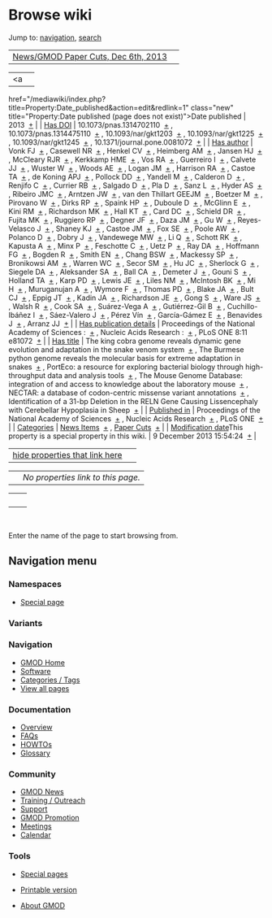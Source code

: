 



<span id="top"></span>




# <span dir="auto">Browse wiki</span>



Jump to: [navigation](#mw-navigation), [search](#p-search)


|  |  |
|----|----|
| [News/GMOD Paper Cuts, Dec 6th, 2013](/wiki/News/GMOD_Paper_Cuts,_Dec_6th,_2013 "News/GMOD Paper Cuts, Dec 6th, 2013") |  |

|  |  |
|----|----|
| <a
href="/mediawiki/index.php?title=Property:Date_published&amp;action=edit&amp;redlink=1"
class="new"
title="Property:Date published (page does not exist)">Date published</a> | <span class="smwb-value">2013  <span class="smwsearch">[+](/wiki/Special%3ASearchByProperty/Date-20published/2013 "Special%3ASearchByProperty/Date-20published/2013")</span></span> |
| <a
href="/mediawiki/index.php?title=Property:Has_DOI&amp;action=edit&amp;redlink=1"
class="new" title="Property:Has DOI (page does not exist)">Has DOI</a> | <span class="smwb-value">10.1073/pnas.1314702110  <span class="smwsearch">[+](/wiki/Special%3ASearchByProperty/Has-20DOI/10.1073-2Fpnas.1314702110 "Special%3ASearchByProperty/Has-20DOI/10.1073-2Fpnas.1314702110")</span></span> , <span class="smwb-value">10.1073/pnas.1314475110  <span class="smwsearch">[+](/wiki/Special%3ASearchByProperty/Has-20DOI/10.1073-2Fpnas.1314475110 "Special%3ASearchByProperty/Has-20DOI/10.1073-2Fpnas.1314475110")</span></span> , <span class="smwb-value">10.1093/nar/gkt1203  <span class="smwsearch">[+](/wiki/Special%3ASearchByProperty/Has-20DOI/10.1093-2Fnar-2Fgkt1203 "Special%3ASearchByProperty/Has-20DOI/10.1093-2Fnar-2Fgkt1203")</span></span> , <span class="smwb-value">10.1093/nar/gkt1225  <span class="smwsearch">[+](/wiki/Special%3ASearchByProperty/Has-20DOI/10.1093-2Fnar-2Fgkt1225 "Special%3ASearchByProperty/Has-20DOI/10.1093-2Fnar-2Fgkt1225")</span></span> , <span class="smwb-value">10.1093/nar/gkt1245  <span class="smwsearch">[+](/wiki/Special%3ASearchByProperty/Has-20DOI/10.1093-2Fnar-2Fgkt1245 "Special%3ASearchByProperty/Has-20DOI/10.1093-2Fnar-2Fgkt1245")</span></span> , <span class="smwb-value">10.1371/journal.pone.0081072  <span class="smwsearch">[+](/wiki/Special%3ASearchByProperty/Has-20DOI/10.1371-2Fjournal.pone.0081072 "Special%3ASearchByProperty/Has-20DOI/10.1371-2Fjournal.pone.0081072")</span></span> |
| <a
href="/mediawiki/index.php?title=Property:Has_author&amp;action=edit&amp;redlink=1"
class="new"
title="Property:Has author (page does not exist)">Has author</a> | <span class="smwb-value">Vonk FJ  <span class="smwsearch">[+](/wiki/Special%3ASearchByProperty/Has-20author/Vonk-20FJ "Special%3ASearchByProperty/Has-20author/Vonk-20FJ")</span></span> , <span class="smwb-value">Casewell NR  <span class="smwsearch">[+](/wiki/Special%3ASearchByProperty/Has-20author/Casewell-20NR "Special%3ASearchByProperty/Has-20author/Casewell-20NR")</span></span> , <span class="smwb-value">Henkel CV  <span class="smwsearch">[+](/wiki/Special%3ASearchByProperty/Has-20author/Henkel-20CV "Special%3ASearchByProperty/Has-20author/Henkel-20CV")</span></span> , <span class="smwb-value">Heimberg AM  <span class="smwsearch">[+](/wiki/Special%3ASearchByProperty/Has-20author/Heimberg-20AM "Special%3ASearchByProperty/Has-20author/Heimberg-20AM")</span></span> , <span class="smwb-value">Jansen HJ  <span class="smwsearch">[+](/wiki/Special%3ASearchByProperty/Has-20author/Jansen-20HJ "Special%3ASearchByProperty/Has-20author/Jansen-20HJ")</span></span> , <span class="smwb-value">McCleary RJR  <span class="smwsearch">[+](/wiki/Special%3ASearchByProperty/Has-20author/McCleary-20RJR "Special%3ASearchByProperty/Has-20author/McCleary-20RJR")</span></span> , <span class="smwb-value">Kerkkamp HME  <span class="smwsearch">[+](/wiki/Special%3ASearchByProperty/Has-20author/Kerkkamp-20HME "Special%3ASearchByProperty/Has-20author/Kerkkamp-20HME")</span></span> , <span class="smwb-value">Vos RA  <span class="smwsearch">[+](/wiki/Special%3ASearchByProperty/Has-20author/Vos-20RA "Special%3ASearchByProperty/Has-20author/Vos-20RA")</span></span> , <span class="smwb-value">Guerreiro I  <span class="smwsearch">[+](/wiki/Special%3ASearchByProperty/Has-20author/Guerreiro-20I "Special%3ASearchByProperty/Has-20author/Guerreiro-20I")</span></span> , <span class="smwb-value">Calvete JJ  <span class="smwsearch">[+](/wiki/Special%3ASearchByProperty/Has-20author/Calvete-20JJ "Special%3ASearchByProperty/Has-20author/Calvete-20JJ")</span></span> , <span class="smwb-value">Wuster W  <span class="smwsearch">[+](/wiki/Special%3ASearchByProperty/Has-20author/Wuster-20W "Special%3ASearchByProperty/Has-20author/Wuster-20W")</span></span> , <span class="smwb-value">Woods AE  <span class="smwsearch">[+](/wiki/Special%3ASearchByProperty/Has-20author/Woods-20AE "Special%3ASearchByProperty/Has-20author/Woods-20AE")</span></span> , <span class="smwb-value">Logan JM  <span class="smwsearch">[+](/wiki/Special%3ASearchByProperty/Has-20author/Logan-20JM "Special%3ASearchByProperty/Has-20author/Logan-20JM")</span></span> , <span class="smwb-value">Harrison RA  <span class="smwsearch">[+](/wiki/Special%3ASearchByProperty/Has-20author/Harrison-20RA "Special%3ASearchByProperty/Has-20author/Harrison-20RA")</span></span> , <span class="smwb-value">Castoe TA  <span class="smwsearch">[+](/wiki/Special%3ASearchByProperty/Has-20author/Castoe-20TA "Special%3ASearchByProperty/Has-20author/Castoe-20TA")</span></span> , <span class="smwb-value">de Koning APJ  <span class="smwsearch">[+](/wiki/Special%3ASearchByProperty/Has-20author/de-20Koning-20APJ "Special%3ASearchByProperty/Has-20author/de-20Koning-20APJ")</span></span> , <span class="smwb-value">Pollock DD  <span class="smwsearch">[+](/wiki/Special%3ASearchByProperty/Has-20author/Pollock-20DD "Special%3ASearchByProperty/Has-20author/Pollock-20DD")</span></span> , <span class="smwb-value">Yandell M  <span class="smwsearch">[+](/wiki/Special%3ASearchByProperty/Has-20author/Yandell-20M "Special%3ASearchByProperty/Has-20author/Yandell-20M")</span></span> , <span class="smwb-value">Calderon D  <span class="smwsearch">[+](/wiki/Special%3ASearchByProperty/Has-20author/Calderon-20D "Special%3ASearchByProperty/Has-20author/Calderon-20D")</span></span> , <span class="smwb-value">Renjifo C  <span class="smwsearch">[+](/wiki/Special%3ASearchByProperty/Has-20author/Renjifo-20C "Special%3ASearchByProperty/Has-20author/Renjifo-20C")</span></span> , <span class="smwb-value">Currier RB  <span class="smwsearch">[+](/wiki/Special%3ASearchByProperty/Has-20author/Currier-20RB "Special%3ASearchByProperty/Has-20author/Currier-20RB")</span></span> , <span class="smwb-value">Salgado D  <span class="smwsearch">[+](/wiki/Special%3ASearchByProperty/Has-20author/Salgado-20D "Special%3ASearchByProperty/Has-20author/Salgado-20D")</span></span> , <span class="smwb-value">Pla D  <span class="smwsearch">[+](/wiki/Special%3ASearchByProperty/Has-20author/Pla-20D "Special%3ASearchByProperty/Has-20author/Pla-20D")</span></span> , <span class="smwb-value">Sanz L  <span class="smwsearch">[+](/wiki/Special%3ASearchByProperty/Has-20author/Sanz-20L "Special%3ASearchByProperty/Has-20author/Sanz-20L")</span></span> , <span class="smwb-value">Hyder AS  <span class="smwsearch">[+](/wiki/Special%3ASearchByProperty/Has-20author/Hyder-20AS "Special%3ASearchByProperty/Has-20author/Hyder-20AS")</span></span> , <span class="smwb-value">Ribeiro JMC  <span class="smwsearch">[+](/wiki/Special%3ASearchByProperty/Has-20author/Ribeiro-20JMC "Special%3ASearchByProperty/Has-20author/Ribeiro-20JMC")</span></span> , <span class="smwb-value">Arntzen JW  <span class="smwsearch">[+](/wiki/Special%3ASearchByProperty/Has-20author/Arntzen-20JW "Special%3ASearchByProperty/Has-20author/Arntzen-20JW")</span></span> , <span class="smwb-value">van den Thillart GEEJM  <span class="smwsearch">[+](/wiki/Special%3ASearchByProperty/Has-20author/van-20den-20Thillart-20GEEJM "Special%3ASearchByProperty/Has-20author/van-20den-20Thillart-20GEEJM")</span></span> , <span class="smwb-value">Boetzer M  <span class="smwsearch">[+](/wiki/Special%3ASearchByProperty/Has-20author/Boetzer-20M "Special%3ASearchByProperty/Has-20author/Boetzer-20M")</span></span> , <span class="smwb-value">Pirovano W  <span class="smwsearch">[+](/wiki/Special%3ASearchByProperty/Has-20author/Pirovano-20W "Special%3ASearchByProperty/Has-20author/Pirovano-20W")</span></span> , <span class="smwb-value">Dirks RP  <span class="smwsearch">[+](/wiki/Special%3ASearchByProperty/Has-20author/Dirks-20RP "Special%3ASearchByProperty/Has-20author/Dirks-20RP")</span></span> , <span class="smwb-value">Spaink HP  <span class="smwsearch">[+](/wiki/Special%3ASearchByProperty/Has-20author/Spaink-20HP "Special%3ASearchByProperty/Has-20author/Spaink-20HP")</span></span> , <span class="smwb-value">Duboule D  <span class="smwsearch">[+](/wiki/Special%3ASearchByProperty/Has-20author/Duboule-20D "Special%3ASearchByProperty/Has-20author/Duboule-20D")</span></span> , <span class="smwb-value">McGlinn E  <span class="smwsearch">[+](/wiki/Special%3ASearchByProperty/Has-20author/McGlinn-20E "Special%3ASearchByProperty/Has-20author/McGlinn-20E")</span></span> , <span class="smwb-value">Kini RM  <span class="smwsearch">[+](/wiki/Special%3ASearchByProperty/Has-20author/Kini-20RM "Special%3ASearchByProperty/Has-20author/Kini-20RM")</span></span> , <span class="smwb-value">Richardson MK  <span class="smwsearch">[+](/wiki/Special%3ASearchByProperty/Has-20author/Richardson-20MK "Special%3ASearchByProperty/Has-20author/Richardson-20MK")</span></span> , <span class="smwb-value">Hall KT  <span class="smwsearch">[+](/wiki/Special%3ASearchByProperty/Has-20author/Hall-20KT "Special%3ASearchByProperty/Has-20author/Hall-20KT")</span></span> , <span class="smwb-value">Card DC  <span class="smwsearch">[+](/wiki/Special%3ASearchByProperty/Has-20author/Card-20DC "Special%3ASearchByProperty/Has-20author/Card-20DC")</span></span> , <span class="smwb-value">Schield DR  <span class="smwsearch">[+](/wiki/Special%3ASearchByProperty/Has-20author/Schield-20DR "Special%3ASearchByProperty/Has-20author/Schield-20DR")</span></span> , <span class="smwb-value">Fujita MK  <span class="smwsearch">[+](/wiki/Special%3ASearchByProperty/Has-20author/Fujita-20MK "Special%3ASearchByProperty/Has-20author/Fujita-20MK")</span></span> , <span class="smwb-value">Ruggiero RP  <span class="smwsearch">[+](/wiki/Special%3ASearchByProperty/Has-20author/Ruggiero-20RP "Special%3ASearchByProperty/Has-20author/Ruggiero-20RP")</span></span> , <span class="smwb-value">Degner JF  <span class="smwsearch">[+](/wiki/Special%3ASearchByProperty/Has-20author/Degner-20JF "Special%3ASearchByProperty/Has-20author/Degner-20JF")</span></span> , <span class="smwb-value">Daza JM  <span class="smwsearch">[+](/wiki/Special%3ASearchByProperty/Has-20author/Daza-20JM "Special%3ASearchByProperty/Has-20author/Daza-20JM")</span></span> , <span class="smwb-value">Gu W  <span class="smwsearch">[+](/wiki/Special%3ASearchByProperty/Has-20author/Gu-20W "Special%3ASearchByProperty/Has-20author/Gu-20W")</span></span> , <span class="smwb-value">Reyes-Velasco J  <span class="smwsearch">[+](/wiki/Special%3ASearchByProperty/Has-20author/Reyes-2DVelasco-20J "Special%3ASearchByProperty/Has-20author/Reyes-2DVelasco-20J")</span></span> , <span class="smwb-value">Shaney KJ  <span class="smwsearch">[+](/wiki/Special%3ASearchByProperty/Has-20author/Shaney-20KJ "Special%3ASearchByProperty/Has-20author/Shaney-20KJ")</span></span> , <span class="smwb-value">Castoe JM  <span class="smwsearch">[+](/wiki/Special%3ASearchByProperty/Has-20author/Castoe-20JM "Special%3ASearchByProperty/Has-20author/Castoe-20JM")</span></span> , <span class="smwb-value">Fox SE  <span class="smwsearch">[+](/wiki/Special%3ASearchByProperty/Has-20author/Fox-20SE "Special%3ASearchByProperty/Has-20author/Fox-20SE")</span></span> , <span class="smwb-value">Poole AW  <span class="smwsearch">[+](/wiki/Special%3ASearchByProperty/Has-20author/Poole-20AW "Special%3ASearchByProperty/Has-20author/Poole-20AW")</span></span> , <span class="smwb-value">Polanco D  <span class="smwsearch">[+](/wiki/Special%3ASearchByProperty/Has-20author/Polanco-20D "Special%3ASearchByProperty/Has-20author/Polanco-20D")</span></span> , <span class="smwb-value">Dobry J  <span class="smwsearch">[+](/wiki/Special%3ASearchByProperty/Has-20author/Dobry-20J "Special%3ASearchByProperty/Has-20author/Dobry-20J")</span></span> , <span class="smwb-value">Vandewege MW  <span class="smwsearch">[+](/wiki/Special%3ASearchByProperty/Has-20author/Vandewege-20MW "Special%3ASearchByProperty/Has-20author/Vandewege-20MW")</span></span> , <span class="smwb-value">Li Q  <span class="smwsearch">[+](/wiki/Special%3ASearchByProperty/Has-20author/Li-20Q "Special%3ASearchByProperty/Has-20author/Li-20Q")</span></span> , <span class="smwb-value">Schott RK  <span class="smwsearch">[+](/wiki/Special%3ASearchByProperty/Has-20author/Schott-20RK "Special%3ASearchByProperty/Has-20author/Schott-20RK")</span></span> , <span class="smwb-value">Kapusta A  <span class="smwsearch">[+](/wiki/Special%3ASearchByProperty/Has-20author/Kapusta-20A "Special%3ASearchByProperty/Has-20author/Kapusta-20A")</span></span> , <span class="smwb-value">Minx P  <span class="smwsearch">[+](/wiki/Special%3ASearchByProperty/Has-20author/Minx-20P "Special%3ASearchByProperty/Has-20author/Minx-20P")</span></span> , <span class="smwb-value">Feschotte C  <span class="smwsearch">[+](/wiki/Special%3ASearchByProperty/Has-20author/Feschotte-20C "Special%3ASearchByProperty/Has-20author/Feschotte-20C")</span></span> , <span class="smwb-value">Uetz P  <span class="smwsearch">[+](/wiki/Special%3ASearchByProperty/Has-20author/Uetz-20P "Special%3ASearchByProperty/Has-20author/Uetz-20P")</span></span> , <span class="smwb-value">Ray DA  <span class="smwsearch">[+](/wiki/Special%3ASearchByProperty/Has-20author/Ray-20DA "Special%3ASearchByProperty/Has-20author/Ray-20DA")</span></span> , <span class="smwb-value">Hoffmann FG  <span class="smwsearch">[+](/wiki/Special%3ASearchByProperty/Has-20author/Hoffmann-20FG "Special%3ASearchByProperty/Has-20author/Hoffmann-20FG")</span></span> , <span class="smwb-value">Bogden R  <span class="smwsearch">[+](/wiki/Special%3ASearchByProperty/Has-20author/Bogden-20R "Special%3ASearchByProperty/Has-20author/Bogden-20R")</span></span> , <span class="smwb-value">Smith EN  <span class="smwsearch">[+](/wiki/Special%3ASearchByProperty/Has-20author/Smith-20EN "Special%3ASearchByProperty/Has-20author/Smith-20EN")</span></span> , <span class="smwb-value">Chang BSW  <span class="smwsearch">[+](/wiki/Special%3ASearchByProperty/Has-20author/Chang-20BSW "Special%3ASearchByProperty/Has-20author/Chang-20BSW")</span></span> , <span class="smwb-value">Mackessy SP  <span class="smwsearch">[+](/wiki/Special%3ASearchByProperty/Has-20author/Mackessy-20SP "Special%3ASearchByProperty/Has-20author/Mackessy-20SP")</span></span> , <span class="smwb-value">Bronikowsi AM  <span class="smwsearch">[+](/wiki/Special%3ASearchByProperty/Has-20author/Bronikowsi-20AM "Special%3ASearchByProperty/Has-20author/Bronikowsi-20AM")</span></span> , <span class="smwb-value">Warren WC  <span class="smwsearch">[+](/wiki/Special%3ASearchByProperty/Has-20author/Warren-20WC "Special%3ASearchByProperty/Has-20author/Warren-20WC")</span></span> , <span class="smwb-value">Secor SM  <span class="smwsearch">[+](/wiki/Special%3ASearchByProperty/Has-20author/Secor-20SM "Special%3ASearchByProperty/Has-20author/Secor-20SM")</span></span> , <span class="smwb-value">Hu JC  <span class="smwsearch">[+](/wiki/Special%3ASearchByProperty/Has-20author/Hu-20JC "Special%3ASearchByProperty/Has-20author/Hu-20JC")</span></span> , <span class="smwb-value">Sherlock G  <span class="smwsearch">[+](/wiki/Special%3ASearchByProperty/Has-20author/Sherlock-20G "Special%3ASearchByProperty/Has-20author/Sherlock-20G")</span></span> , <span class="smwb-value">Siegele DA  <span class="smwsearch">[+](/wiki/Special%3ASearchByProperty/Has-20author/Siegele-20DA "Special%3ASearchByProperty/Has-20author/Siegele-20DA")</span></span> , <span class="smwb-value">Aleksander SA  <span class="smwsearch">[+](/wiki/Special%3ASearchByProperty/Has-20author/Aleksander-20SA "Special%3ASearchByProperty/Has-20author/Aleksander-20SA")</span></span> , <span class="smwb-value">Ball CA  <span class="smwsearch">[+](/wiki/Special%3ASearchByProperty/Has-20author/Ball-20CA "Special%3ASearchByProperty/Has-20author/Ball-20CA")</span></span> , <span class="smwb-value">Demeter J  <span class="smwsearch">[+](/wiki/Special%3ASearchByProperty/Has-20author/Demeter-20J "Special%3ASearchByProperty/Has-20author/Demeter-20J")</span></span> , <span class="smwb-value">Gouni S  <span class="smwsearch">[+](/wiki/Special%3ASearchByProperty/Has-20author/Gouni-20S "Special%3ASearchByProperty/Has-20author/Gouni-20S")</span></span> , <span class="smwb-value">Holland TA  <span class="smwsearch">[+](/wiki/Special%3ASearchByProperty/Has-20author/Holland-20TA "Special%3ASearchByProperty/Has-20author/Holland-20TA")</span></span> , <span class="smwb-value">Karp PD  <span class="smwsearch">[+](/wiki/Special%3ASearchByProperty/Has-20author/Karp-20PD "Special%3ASearchByProperty/Has-20author/Karp-20PD")</span></span> , <span class="smwb-value">Lewis JE  <span class="smwsearch">[+](/wiki/Special%3ASearchByProperty/Has-20author/Lewis-20JE "Special%3ASearchByProperty/Has-20author/Lewis-20JE")</span></span> , <span class="smwb-value">Liles NM  <span class="smwsearch">[+](/wiki/Special%3ASearchByProperty/Has-20author/Liles-20NM "Special%3ASearchByProperty/Has-20author/Liles-20NM")</span></span> , <span class="smwb-value">McIntosh BK  <span class="smwsearch">[+](/wiki/Special%3ASearchByProperty/Has-20author/McIntosh-20BK "Special%3ASearchByProperty/Has-20author/McIntosh-20BK")</span></span> , <span class="smwb-value">Mi H  <span class="smwsearch">[+](/wiki/Special%3ASearchByProperty/Has-20author/Mi-20H "Special%3ASearchByProperty/Has-20author/Mi-20H")</span></span> , <span class="smwb-value">Muruganujan A  <span class="smwsearch">[+](/wiki/Special%3ASearchByProperty/Has-20author/Muruganujan-20A "Special%3ASearchByProperty/Has-20author/Muruganujan-20A")</span></span> , <span class="smwb-value">Wymore F  <span class="smwsearch">[+](/wiki/Special%3ASearchByProperty/Has-20author/Wymore-20F "Special%3ASearchByProperty/Has-20author/Wymore-20F")</span></span> , <span class="smwb-value">Thomas PD  <span class="smwsearch">[+](/wiki/Special%3ASearchByProperty/Has-20author/Thomas-20PD "Special%3ASearchByProperty/Has-20author/Thomas-20PD")</span></span> , <span class="smwb-value">Blake JA  <span class="smwsearch">[+](/wiki/Special%3ASearchByProperty/Has-20author/Blake-20JA "Special%3ASearchByProperty/Has-20author/Blake-20JA")</span></span> , <span class="smwb-value">Bult CJ  <span class="smwsearch">[+](/wiki/Special%3ASearchByProperty/Has-20author/Bult-20CJ "Special%3ASearchByProperty/Has-20author/Bult-20CJ")</span></span> , <span class="smwb-value">Eppig JT  <span class="smwsearch">[+](/wiki/Special%3ASearchByProperty/Has-20author/Eppig-20JT "Special%3ASearchByProperty/Has-20author/Eppig-20JT")</span></span> , <span class="smwb-value">Kadin JA  <span class="smwsearch">[+](/wiki/Special%3ASearchByProperty/Has-20author/Kadin-20JA "Special%3ASearchByProperty/Has-20author/Kadin-20JA")</span></span> , <span class="smwb-value">Richardson JE  <span class="smwsearch">[+](/wiki/Special%3ASearchByProperty/Has-20author/Richardson-20JE "Special%3ASearchByProperty/Has-20author/Richardson-20JE")</span></span> , <span class="smwb-value">Gong S  <span class="smwsearch">[+](/wiki/Special%3ASearchByProperty/Has-20author/Gong-20S "Special%3ASearchByProperty/Has-20author/Gong-20S")</span></span> , <span class="smwb-value">Ware JS  <span class="smwsearch">[+](/wiki/Special%3ASearchByProperty/Has-20author/Ware-20JS "Special%3ASearchByProperty/Has-20author/Ware-20JS")</span></span> , <span class="smwb-value">Walsh R  <span class="smwsearch">[+](/wiki/Special%3ASearchByProperty/Has-20author/Walsh-20R "Special%3ASearchByProperty/Has-20author/Walsh-20R")</span></span> , <span class="smwb-value">Cook SA  <span class="smwsearch">[+](/wiki/Special%3ASearchByProperty/Has-20author/Cook-20SA "Special%3ASearchByProperty/Has-20author/Cook-20SA")</span></span> , <span class="smwb-value">Suárez-Vega A  <span class="smwsearch">[+](/wiki/Special%3ASearchByProperty/Has-20author/Su%C3%A1rez-2DVega-20A "Special%3ASearchByProperty/Has-20author/Suárez-2DVega-20A")</span></span> , <span class="smwb-value">Gutiérrez-Gil B  <span class="smwsearch">[+](/wiki/Special%3ASearchByProperty/Has-20author/Guti%C3%A9rrez-2DGil-20B "Special%3ASearchByProperty/Has-20author/Gutiérrez-2DGil-20B")</span></span> , <span class="smwb-value">Cuchillo-Ibáñez I  <span class="smwsearch">[+](/wiki/Special%3ASearchByProperty/Has-20author/Cuchillo-2DIb%C3%A1%C3%B1ez-20I "Special%3ASearchByProperty/Has-20author/Cuchillo-2DIbáñez-20I")</span></span> , <span class="smwb-value">Sáez-Valero J  <span class="smwsearch">[+](/wiki/Special%3ASearchByProperty/Has-20author/S%C3%A1ez-2DValero-20J "Special%3ASearchByProperty/Has-20author/Sáez-2DValero-20J")</span></span> , <span class="smwb-value">Pérez Vín  <span class="smwsearch">[+](/wiki/Special%3ASearchByProperty/Has-20author/P%C3%A9rez-20V%C3%ADn "Special%3ASearchByProperty/Has-20author/Pérez-20Vín")</span></span> , <span class="smwb-value">García-Gámez E  <span class="smwsearch">[+](/wiki/Special%3ASearchByProperty/Has-20author/Garc%C3%ADa-2DG%C3%A1mez-20E "Special%3ASearchByProperty/Has-20author/García-2DGámez-20E")</span></span> , <span class="smwb-value">Benavides J  <span class="smwsearch">[+](/wiki/Special%3ASearchByProperty/Has-20author/Benavides-20J "Special%3ASearchByProperty/Has-20author/Benavides-20J")</span></span> , <span class="smwb-value">Arranz JJ  <span class="smwsearch">[+](/wiki/Special%3ASearchByProperty/Has-20author/Arranz-20JJ "Special%3ASearchByProperty/Has-20author/Arranz-20JJ")</span></span> |
| <a
href="/mediawiki/index.php?title=Property:Has_publication_details&amp;action=edit&amp;redlink=1"
class="new"
title="Property:Has publication details (page does not exist)">Has publication details</a> | <span class="smwb-value">Proceedings of the National Academy of Sciences :  <span class="smwsearch">[+](/wiki/Special%3ASearchByProperty/Has-20publication-20details/Proceedings-20of-20the-20National-20Academy-20of-20Sciences-20: "Special%3ASearchByProperty/Has-20publication-20details/Proceedings-20of-20the-20National-20Academy-20of-20Sciences-20:")</span></span> , <span class="smwb-value">Nucleic Acids Research :  <span class="smwsearch">[+](/wiki/Special%3ASearchByProperty/Has-20publication-20details/Nucleic-20Acids-20Research-20: "Special%3ASearchByProperty/Has-20publication-20details/Nucleic-20Acids-20Research-20:")</span></span> , <span class="smwb-value">PLoS ONE 8:11 e81072  <span class="smwsearch">[+](/wiki/Special%3ASearchByProperty/Has-20publication-20details/PLoS-20ONE-208:11-20e81072 "Special%3ASearchByProperty/Has-20publication-20details/PLoS-20ONE-208:11-20e81072")</span></span> |
| [Has title](/wiki/Property%3AHas_title "Property:Has title") | <span class="smwb-value">The king cobra genome reveals dynamic gene evolution and adaptation in the snake venom system  <span class="smwsearch">[+](/wiki/Special%3ASearchByProperty/Has-20title/The-20king-20cobra-20genome-20reveals-20dynamic-20gene-20evolution-20and-20adaptation-20in-20the-20snake-20venom-20system "Special%3ASearchByProperty/Has-20title/The-20king-20cobra-20genome-20reveals-20dynamic-20gene-20evolution-20and-20adaptation-20in-20the-20snake-20venom-20system")</span></span> , <span class="smwb-value">The Burmese python genome reveals the molecular basis for extreme adaptation in snakes  <span class="smwsearch">[+](/wiki/Special%3ASearchByProperty/Has-20title/The-20Burmese-20python-20genome-20reveals-20the-20molecular-20basis-20for-20extreme-20adaptation-20in-20snakes "Special%3ASearchByProperty/Has-20title/The-20Burmese-20python-20genome-20reveals-20the-20molecular-20basis-20for-20extreme-20adaptation-20in-20snakes")</span></span> , <span class="smwb-value">PortEco: a resource for exploring bacterial biology through high-throughput data and analysis tools  <span class="smwsearch">[+](/wiki/Special%3ASearchByProperty/Has-20title/PortEco%3A-20a-20resource-20for-20exploring-20bacterial-20biology-20through-20high-2Dthroughput-20data-20and-20analysis-20tools "Special%3ASearchByProperty/Has-20title/PortEco%3A-20a-20resource-20for-20exploring-20bacterial-20biology-20through-20high-2Dthroughput-20data-20and-20analysis-20tools")</span></span> , <span class="smwb-value">The Mouse Genome Database: integration of and access to knowledge about the laboratory mouse  <span class="smwsearch">[+](/wiki/Special%3ASearchByProperty/Has-20title/The-20Mouse-20Genome-20Database:-20integration-20of-20and-20access-20to-20knowledge-20about-20the-20laboratory-20mouse "Special%3ASearchByProperty/Has-20title/The-20Mouse-20Genome-20Database:-20integration-20of-20and-20access-20to-20knowledge-20about-20the-20laboratory-20mouse")</span></span> , <span class="smwb-value">NECTAR: a database of codon-centric missense variant annotations  <span class="smwsearch">[+](/wiki/Special%3ASearchByProperty/Has-20title/NECTAR:-20a-20database-20of-20codon-2Dcentric-20missense-20variant-20annotations "Special%3ASearchByProperty/Has-20title/NECTAR:-20a-20database-20of-20codon-2Dcentric-20missense-20variant-20annotations")</span></span> , <span class="smwb-value">Identification of a 31-bp Deletion in the RELN Gene Causing Lissencephaly with Cerebellar Hypoplasia in Sheep  <span class="smwsearch">[+](/wiki/Special%3ASearchByProperty/Has-20title/Identification-20of-20a-2031-2Dbp-20Deletion-20in-20the-20RELN-20Gene-20Causing-20Lissencephaly-20with-20Cerebellar-20Hypoplasia-20in-20Sheep "Special%3ASearchByProperty/Has-20title/Identification-20of-20a-2031-2Dbp-20Deletion-20in-20the-20RELN-20Gene-20Causing-20Lissencephaly-20with-20Cerebellar-20Hypoplasia-20in-20Sheep")</span></span> |
| <a
href="/mediawiki/index.php?title=Property:Published_in&amp;action=edit&amp;redlink=1"
class="new"
title="Property:Published in (page does not exist)">Published in</a> | <span class="smwb-value">Proceedings of the National Academy of Sciences  <span class="smwsearch">[+](/wiki/Special%3ASearchByProperty/Published-20in/Proceedings-20of-20the-20National-20Academy-20of-20Sciences "Special%3ASearchByProperty/Published-20in/Proceedings-20of-20the-20National-20Academy-20of-20Sciences")</span></span> , <span class="smwb-value">Nucleic Acids Research  <span class="smwsearch">[+](/wiki/Special%3ASearchByProperty/Published-20in/Nucleic-20Acids-20Research "Special%3ASearchByProperty/Published-20in/Nucleic-20Acids-20Research")</span></span> , <span class="smwb-value">PLoS ONE  <span class="smwsearch">[+](/wiki/Special%3ASearchByProperty/Published-20in/PLoS-20ONE "Special%3ASearchByProperty/Published-20in/PLoS-20ONE")</span></span> |
| [Categories](/wiki/Special%3ACategories "Special%3ACategories") | <span class="smwb-value">[News Items](/wiki/Category%3ANews_Items "Category%3ANews Items")  <span class="smwsearch">[+](/wiki/Special%3ASearchByProperty/News-20Items "Special%3ASearchByProperty/News-20Items")</span></span> , <span class="smwb-value">[Paper Cuts](/wiki/Category%3APaper_Cuts "Category%3APaper Cuts")  <span class="smwsearch">[+](/wiki/Special%3ASearchByProperty/Paper-20Cuts "Special%3ASearchByProperty/Paper-20Cuts")</span></span> |
| <span class="smw-highlighter" data-type="1" state="inline" data-title="Property"><span class="smwbuiltin">[Modification date](/wiki/Property:Modification_date "Property:Modification date")</span><span class="smwttcontent">This property is a special property in this wiki.</span></span> | <span class="smwb-value">9 December 2013 15:54:24  <span class="smwsearch">[+](/wiki/Special%3ASearchByProperty/Modification-20date/9-20December-202013-2015:54:24 "Special%3ASearchByProperty/Modification-20date/9-20December-202013-2015:54:24")</span></span> |

<span id="smw_browse_incoming"></span>

|  |  |
|----|----|
| [hide properties that link here](/mediawiki/index.php?title=Special:Browse&offset=0&dir=out&article=News%2FGMOD+Paper+Cuts%2C+Dec+6th%2C+2013)  |  |

|     |                                    |
|-----|------------------------------------|
|     | *No properties link to this page.* |

|     |     |
|-----|-----|
|     |     |

 

Enter the name of the page to start browsing from.  








## Navigation menu



### Namespaces

- <span id="ca-nstab-special">[Special
  page](/wiki/Special%3ABrowse/News-2FGMOD-20Paper-20Cuts,-20Dec-206th,-202013 "This is a special page, you cannot edit the page itself")</span>


### 

### Variants[](#)









<a href="/wiki/Main_Page"
style="background-image: url(http://gmod.org/images/GMOD-cogs.png);"
title="Visit the main page"></a>


### Navigation



- <span id="n-GMOD-Home">[GMOD Home](/wiki/Main_Page)</span>
- <span id="n-Software">[Software](/wiki/GMOD_Components)</span>
- <span id="n-Categories-.2F-Tags">[Categories /
  Tags](/wiki/Categories)</span>
- <span id="n-View-all-pages">[View all
  pages](/wiki/Special:AllPages)</span>




### Documentation



- <span id="n-Overview">[Overview](/wiki/Overview)</span>
- <span id="n-FAQs">[FAQs](/wiki/Category%3AFAQ)</span>
- <span id="n-HOWTOs">[HOWTOs](/wiki/Category%3AHOWTO)</span>
- <span id="n-Glossary">[Glossary](/wiki/Glossary)</span>




### Community



- <span id="n-GMOD-News">[GMOD News](/wiki/GMOD_News)</span>
- <span id="n-Training-.2F-Outreach">[Training /
  Outreach](/wiki/Training_and_Outreach)</span>
- <span id="n-Support">[Support](/wiki/Support)</span>
- <span id="n-GMOD-Promotion">[GMOD
  Promotion](/wiki/GMOD_Promotion)</span>
- <span id="n-Meetings">[Meetings](/wiki/Meetings)</span>
- <span id="n-Calendar">[Calendar](/wiki/Calendar)</span>




### Tools



- <span id="t-specialpages"><a href="/wiki/Special%3ASpecialPages" accesskey="q"
  title="A list of all special pages [q]">Special pages</a></span>
- <span id="t-print"><a
  href="/mediawiki/index.php?title=Special%3ABrowse/News-2FGMOD-20Paper-20Cuts,-20Dec-206th,-202013&amp;printable=yes"
  rel="alternate" accesskey="p"
  title="Printable version of this page [p]">Printable version</a></span>





- <span id="footer-places-about">[About
  GMOD](/wiki/GMOD%3AAbout "GMOD%3AAbout")</span>

<!-- -->




